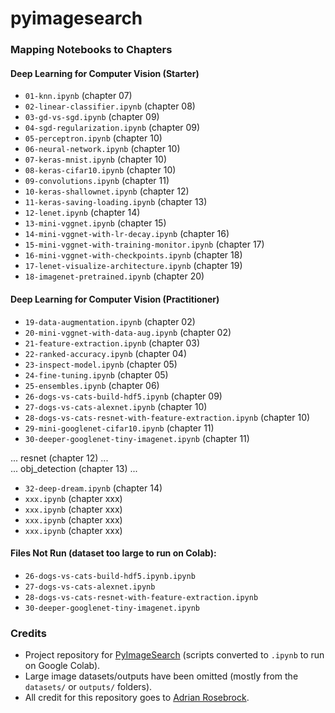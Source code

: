 # pyimagesearch

### Mapping Notebooks to Chapters

#### Deep Learning for Computer Vision (Starter)
- ```01-knn.ipynb``` (chapter 07)
- ```02-linear-classifier.ipynb``` (chapter 08)
- ```03-gd-vs-sgd.ipynb``` (chapter 09)
- ```04-sgd-regularization.ipynb``` (chapter 09)
- ```05-perceptron.ipynb``` (chapter 10)
- ```06-neural-network.ipynb``` (chapter 10)
- ```07-keras-mnist.ipynb``` (chapter 10)
- ```08-keras-cifar10.ipynb``` (chapter 10)
- ```09-convolutions.ipynb``` (chapter 11)
- ```10-keras-shallownet.ipynb``` (chapter 12)
- ```11-keras-saving-loading.ipynb``` (chapter 13)
- ```12-lenet.ipynb``` (chapter 14)
- ```13-mini-vggnet.ipynb``` (chapter 15)
- ```14-mini-vggnet-with-lr-decay.ipynb``` (chapter 16)
- ```15-mini-vggnet-with-training-monitor.ipynb``` (chapter 17)
- ```16-mini-vggnet-with-checkpoints.ipynb``` (chapter 18)
- ```17-lenet-visualize-architecture.ipynb``` (chapter 19)
- ```18-imagenet-pretrained.ipynb``` (chapter 20)

#### Deep Learning for Computer Vision (Practitioner)
- ```19-data-augmentation.ipynb``` (chapter 02)
- ```20-mini-vggnet-with-data-aug.ipynb``` (chapter 02)
- ```21-feature-extraction.ipynb``` (chapter 03)
- ```22-ranked-accuracy.ipynb``` (chapter 04)
- ```23-inspect-model.ipynb``` (chapter 05)
- ```24-fine-tuning.ipynb``` (chapter 05)
- ```25-ensembles.ipynb``` (chapter 06)
- ```26-dogs-vs-cats-build-hdf5.ipynb``` (chapter 09)
- ```27-dogs-vs-cats-alexnet.ipynb``` (chapter 10)
- ```28-dogs-vs-cats-resnet-with-feature-extraction.ipynb``` (chapter 10)
- ```29-mini-googlenet-cifar10.ipynb``` (chapter 11)
- ```30-deeper-googlenet-tiny-imagenet.ipynb``` (chapter 11)

... resnet (chapter 12) ...       
... obj_detection (chapter 13) ...

- ```32-deep-dream.ipynb``` (chapter 14)
- ```xxx.ipynb``` (chapter xxx)
- ```xxx.ipynb``` (chapter xxx)
- ```xxx.ipynb``` (chapter xxx)
- ```xxx.ipynb``` (chapter xxx)

#### Files Not Run (dataset too large to run on Colab):
- ```26-dogs-vs-cats-build-hdf5.ipynb.ipynb```
- ```27-dogs-vs-cats-alexnet.ipynb```
- ```28-dogs-vs-cats-resnet-with-feature-extraction.ipynb```
- ```30-deeper-googlenet-tiny-imagenet.ipynb```

### Credits
* Project repository for [PyImageSearch](https://www.pyimagesearch.com/) (scripts converted to ```.ipynb``` to run on Google Colab).
* Large image datasets/outputs have been omitted (mostly from the ```datasets/``` or ```outputs/``` folders).
* All credit for this repository goes to [Adrian Rosebrock](https://github.com/jrosebr1).
